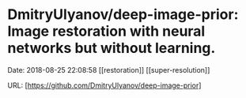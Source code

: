 # DmitryUlyanov/deep-image-prior: Image restoration with neural networks but without learning.

Date: 2018-08-25 22:08:58
[[restoration]] [[super-resolution]]

URL: [https://github.com/DmitryUlyanov/deep-image-prior]

